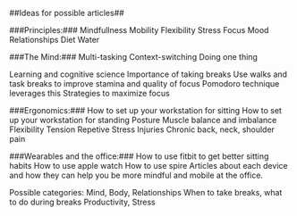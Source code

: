 ##Ideas for possible articles##

###Principles:###
Mindfullness
Mobility
Flexibility
Stress
Focus
Mood
Relationships
Diet
Water

###The Mind:###
Multi-tasking
Context-switching
Doing one thing

Learning and cognitive science
Importance of taking breaks
Use walks and task breaks to improve stamina and quality of focus
Pomodoro technique leverages this
Strategies to maximize focus


###Ergonomics:###
How to set up your workstation for sitting
How to set up your workstation for standing
Posture
Muscle balance and imbalance
Flexibility
Tension
Repetive Stress Injuries
Chronic back, neck, shoulder pain

###Wearables and the office:###
How to use fitbit to get better sitting habits
How to use apple watch
How to use spire
Articles about each device and how they can help you be more mindful and mobile at the office.

Possible categories:
Mind, Body, Relationships
When to take breaks,
what to do during breaks
Productivity, Stress










